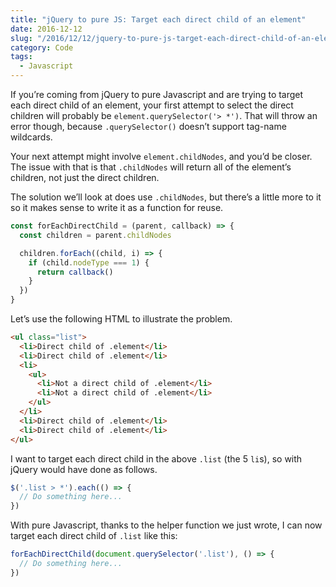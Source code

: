 ```yaml
---
title: "jQuery to pure JS: Target each direct child of an element"
date: 2016-12-12
slug: "/2016/12/12/jquery-to-pure-js-target-each-direct-child-of-an-element"
category: Code
tags:
  - Javascript
---
```


If you’re coming from jQuery to pure Javascript and are trying to target each direct child of an element, your first attempt to select the direct children will probably be `element.querySelector('> *')`. That will throw an error though, because `.querySelector()` doesn’t support tag-name wildcards.

Your next attempt might involve `element.childNodes`, and you’d be closer. The issue with that is that `.childNodes` will return all of the element’s children, not just the direct children.

The solution we’ll look at does use `.childNodes`, but there’s a little more to it so it makes sense to write it as a function for reuse.

```js
const forEachDirectChild = (parent, callback) => {
  const children = parent.childNodes

  children.forEach((child, i) => {
    if (child.nodeType === 1) {
      return callback()
    }
  })
}
```

Let’s use the following HTML to illustrate the problem.

```html
<ul class="list">
  <li>Direct child of .element</li>
  <li>Direct child of .element</li>
  <li>
    <ul>
      <li>Not a direct child of .element</li>
      <li>Not a direct child of .element</li>
    </ul>
  </li>
  <li>Direct child of .element</li>
  <li>Direct child of .element</li>
</ul>
```

I want to target each direct child in the above `.list` (the 5 `li`s), so with jQuery would have done as follows.

```js
$('.list > *').each(() => {
  // Do something here...
})
```

With pure Javascript, thanks to the helper function we just wrote, I can now target each direct child of `.list` like this:

```js
forEachDirectChild(document.querySelector('.list'), () => {
  // Do something here...
})
```

